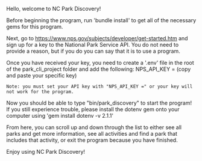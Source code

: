 Hello, welcome to NC Park Discovery!

Before beginning the program, run 'bundle install' to get all of the necessary gems for this program.

Next, go to https://www.nps.gov/subjects/developer/get-started.htm and sign up for a key to the National Park Service API. You do not need to provide a reason, but if you do you can say that it is to use a program.

Once you have received your key, you need to create a '.env' file in the root of the park_cli_project folder and add the following:
    NPS_API_KEY = (copy and paste your specific key)

    Note: you must set your API key with "NPS_API_KEY =" or your key will not work for the program.

Now you should be able to type "bin/park_discovery" to start the program! If you still experience trouble, please install the dotenv gem onto your computer using 'gem install dotenv -v 2.1.1'

From here, you can scroll up and down through the list to either see all parks and get more information, see all activities and find a park that includes that activity, or exit the program because you have finished.

Enjoy using NC Park Discovery!
